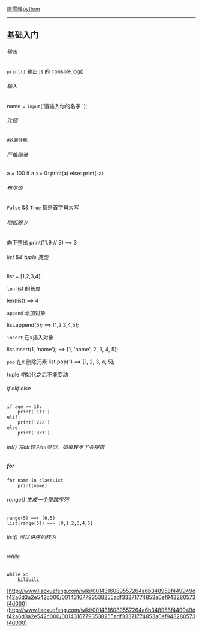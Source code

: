 [廖雪峰python](http://www.liaoxuefeng.com/wiki/0014316089557264a6b348958f449949df42a6d3a2e542c000)

_____
##  基础入门

###### 输出
`print()` 输出 js 的 console.log()


###### 输入
name = `input`('请输入你的名字 ');

###### 注释
`#这是注释`

###### 严格缩进
a = 100
if a >= 0:
	print(a)
else:
	print(-a)

###### 布尔值
`False` && `True` 都是首字母大写

###### 地板除 //
向下整出
print(11.9 // 3) ==> 3

###### list && tuple 类型
list = [1,2,3,4];

`len` list 的长度

len(list) ==> 4



`append` 添加对象
 
list.append(5); ==> [1,2,3,4,5];



`insert` 在x插入对象

list.insert(1, 'name'); ==> [1, 'name', 2, 3, 4, 5];


`pop` 在x 删除元素
list.pop(1) ==> [1, 2, 3, 4, 5];

tuple 初始化之后不能变动


###### if elif else
	if age >= 18:
		print('111')
	elif:
		print('222')
	else:
		print('333')

###### int() 将str转为int类型。如果转不了会报错

##### for

	for name in classList
		print(name)

###### range() 生成一个整数序列
	range(5) ==> (0,5)
	list(range(5)) ==> [0,1,2,3,4,5] 

###### list() 可以讲序列转为<list>

###### while
	while x:
		bilibili



[http://www.liaoxuefeng.com/wiki/0014316089557264a6b348958f449949df42a6d3a2e542c000/00143167793538255adf33371774853a0ef943280573f4d000](http://www.liaoxuefeng.com/wiki/0014316089557264a6b348958f449949df42a6d3a2e542c000/00143167793538255adf33371774853a0ef943280573f4d000)